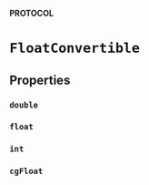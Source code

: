 **PROTOCOL**

# `FloatConvertible`

## Properties
### `double`

### `float`

### `int`

### `cgFloat`
